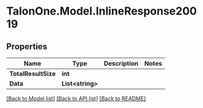 
# TalonOne.Model.InlineResponse20019

## Properties

Name | Type | Description | Notes
------------ | ------------- | ------------- | -------------
**TotalResultSize** | **int** |  | 
**Data** | **List&lt;string&gt;** |  | 

[[Back to Model list]](../README.md#documentation-for-models)
[[Back to API list]](../README.md#documentation-for-api-endpoints)
[[Back to README]](../README.md)


